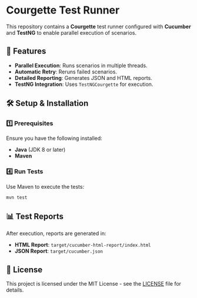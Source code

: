 # Courgette Test Runner    

This repository contains a **Courgette** test runner configured with **Cucumber** and **TestNG** to enable parallel execution of scenarios.

## 🚀 Features 
- **Parallel Execution**: Runs scenarios in multiple threads.
- **Automatic Retry**: Reruns failed scenarios. 
- **Detailed Reporting**: Generates JSON and HTML reports. 
- **TestNG Integration**: Uses `TestNGCourgette` for execution.

## 🛠️ Setup & Installation 
  
### 1️⃣ Prerequisites
Ensure you have the following installed: 
- **Java** (JDK 8 or later)  
- **Maven**  
 

### 4️⃣ Run Tests  
Use Maven to execute the tests:

```sh
mvn test
```

## 📊 Test Reports
After execution, reports are generated in:
- **HTML Report**: `target/cucumber-html-report/index.html`
- **JSON Report**: `target/cucumber.json`

## 📜 License
This project is licensed under the MIT License - see the [LICENSE](LICENSE) file for details.

